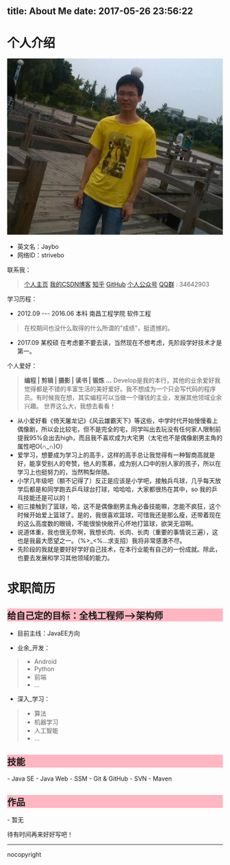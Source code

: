 title: About Me
date: 2017-05-26 23:56:22
---

# 个人介绍
![Me](../images/owe.jpg)

- 英文名：Jaybo
- 网络ID：strivebo

联系我：
> [个人主页](http://www.strivebo.me) 
> [我的CSDN博客](http://blog.csdn.net/u012195214)
> [知乎](https://www.zhihu.com/people/jaybo-52)
> [GitHub](https://github.com/strivebo)
> [个人公众号](http://mp.weixin.qq.com/s/RYoVrQfw54Gn65LAbhReuA) 
> [QQ群]() : 34642903

学习历程：

- 2012.09 --- 2016.06   本科  南昌工程学院    软件工程 
> 在校期间也没什么取得的什么所谓的"成绩"，挺遗憾的。
> 
> 
- 2017.09   某校硕     在考虑要不要去读，当然现在不想考虑，先阶段学好技术才是第一。

个人爱好：
>**编程 | 剪辑 | 摄影 | 读书 | 锻炼 ...**
>Develop是我的本行，其他的业余爱好我觉得都是不错的丰富生活的美好爱好。我不想成为一个只会写代码的程序员。有时候我在想，其实编程可以当做一个赚钱的主业，发展其他领域业余兴趣。
世界这么大，我想去看看！

- 从小爱好看《倚天屠龙记》《风云雄霸天下》等这些，中学时代开始慢慢看上偶像剧，所以会比较宅，但不是完全的宅，同学叫出去玩没有任何家人限制前提我95%会出去high，而且我不喜欢成为大宅男（太宅也不是偶像剧男主角的属性吧O(∩_∩)O）
- 爱学习，想要成为学习上的高手，这样的高手总让我觉得有一种智商高就是好，能享受别人的夸赞，他人的羡慕，成为别人口中的别人家的孩子，所以在学习上也挺努力的，当然鸭梨伴随。
- 小学几年级吧（额不记得了）反正是应该是小学吧，接触兵乓球，几乎每天放学后都是和同学跑去乒乓球台打球，哈哈哈，大家都很热在其中，so 我的乒乓技能还是可以的！
- 初三接触到了篮球，哈，这不是偶像剧男主角必备技能嘛，怎能不疯狂，这个时候开始爱上篮球了。是的，我很喜欢篮球，可惜我还是那么瘦，还带着现在的这么高度数的眼镜，不能很愉快敞开心怀地打篮球，欲哭无泪啊。
- 说道体重，我也很无奈啊，我想长肉、长肉、长肉（重要的事情说三遍），这也是我最大愿望之一。（%>_<%...求支招）我将非常感激不尽。
- 先阶段的我就是要好好学好自己技术，在本行业能有自己的一份成就。除此，也要去发展和学习其他领域的能力。



# 求职简历
<div style="background-color: #FFB6C1;"><h2>给自己定的目标：全栈工程师-->架构师</h2></div>

- 目前主线：JavaEE方向

- 业余_开发：
> - Android
> - Python 
> - 前端
> - ...

- 深入_学习：
> - 算法
> - 机器学习
> - 人工智能
> - ...

<div style="background-color: #FFB6C1;"><h2>技能</h2></div>
- Java SE
- Java Web
- SSM
- Git & GitHub
- SVN
- Maven


<div style="background-color: #FFB6C1;"><h2>作品</h2></div>
- 暂无


待有时间再来好好写吧！



---
nocopyright